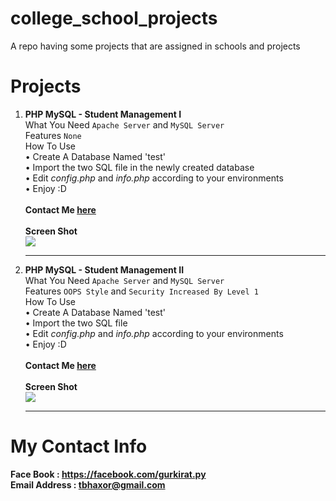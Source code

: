 # college_school_projects
A repo having some projects that are assigned in schools and projects

# Projects
1. <b>PHP MySQL - Student Management I</b><br>
What You Need `Apache Server` and  `MySQL Server` <br>
Features `None` <br>
How To Use<br>
&bull; Create A Database Named 'test'<br>
&bull; Import the two SQL file in the newly created database<br>
&bull; Edit <i>config.php</i> and  <i>info.php</i> according to your environments<br>
&bull; Enjoy :D<br><br>
<b>Contact Me <a href="#my-contact-info">here</a></b><br><br>
<b>Screen Shot</b><br>
<img src="https://raw.githubusercontent.com/tbhaxor/school_college_projects/master/PHP%20MySQL%20-%20Student%20Management%20I/SS.PNG"><br><hr>
2. <b>PHP MySQL - Student Management II</b><br>
What You Need `Apache Server` and  `MySQL Server` <br>
Features `OOPS Style` and `Security Increased By Level 1`<br>
How To Use<br>
&bull; Create A Database Named 'test'<br>
&bull; Import the two SQL file<br>
&bull; Edit <i>config.php</i> and  <i>info.php</i> according to your environments<br>
&bull; Enjoy :D<br><br>
<b>Contact Me <a href="#my-contact-info">here</a></b><br><br>
<b>Screen Shot</b><br>
<img src="https://raw.githubusercontent.com/tbhaxor/school_college_projects/master/PHP%20MySQL%20-%20Student%20Management%20I/SS.PNG"><br><hr>

# My Contact Info
<b>Face Book : https://facebook.com/gurkirat.py</b><br>
<b>Email Address : tbhaxor@gmail.com</b>
